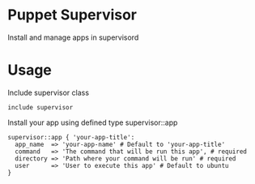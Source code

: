 Puppet Supervisor
=================

Install and manage apps in supervisord


Usage
=================

Include supervisor class
```puppet
include supervisor
```

Install your app using defined type supervisor::app

```puppet
supervisor::app { 'your-app-title':
  app_name  => 'your-app-name' # Default to 'your-app-title'
  command   => 'The command that will be run this app', # required
  directory => 'Path where your command will be run' # required
  user      => 'User to execute this app' # Default to ubuntu
}
```